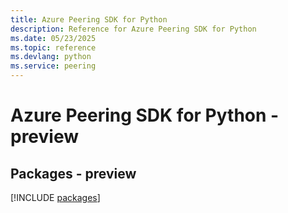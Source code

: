 ```yaml
---
title: Azure Peering SDK for Python
description: Reference for Azure Peering SDK for Python
ms.date: 05/23/2025
ms.topic: reference
ms.devlang: python
ms.service: peering
---
```

# Azure Peering SDK for Python - preview
## Packages - preview
[!INCLUDE [packages](peering-index.md)]